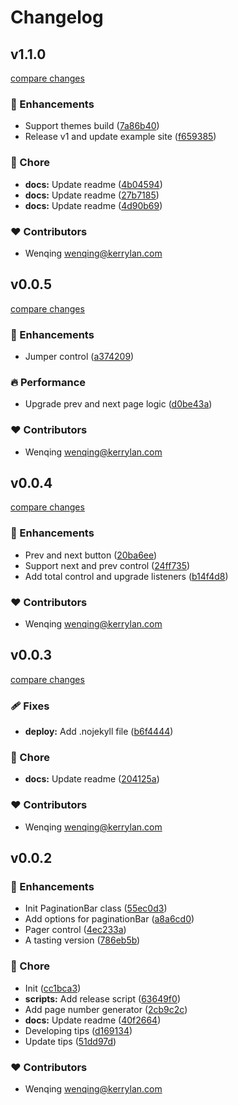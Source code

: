 # Changelog


## v1.1.0

[compare changes](https://github.com/paginationbar/paginationbar/compare/v0.0.5...v1.1.0)

### 🚀 Enhancements

- Support themes build ([7a86b40](https://github.com/paginationbar/paginationbar/commit/7a86b40))
- Release v1 and update example site ([f659385](https://github.com/paginationbar/paginationbar/commit/f659385))

### 🏡 Chore

- **docs:** Update readme ([4b04594](https://github.com/paginationbar/paginationbar/commit/4b04594))
- **docs:** Update readme ([27b7185](https://github.com/paginationbar/paginationbar/commit/27b7185))
- **docs:** Update readme ([4d90b69](https://github.com/paginationbar/paginationbar/commit/4d90b69))

### ❤️  Contributors

- Wenqing <wenqing@kerrylan.com>

## v0.0.5

[compare changes](https://github.com/paginationbar/paginationbar/compare/v0.0.4...v0.0.5)

### 🚀 Enhancements

- Jumper control ([a374209](https://github.com/paginationbar/paginationbar/commit/a374209))

### 🔥 Performance

- Upgrade prev and next page logic ([d0be43a](https://github.com/paginationbar/paginationbar/commit/d0be43a))

### ❤️  Contributors

- Wenqing <wenqing@kerrylan.com>

## v0.0.4

[compare changes](https://github.com/paginationbar/paginationbar/compare/v0.0.3...v0.0.4)

### 🚀 Enhancements

- Prev and next button ([20ba6ee](https://github.com/paginationbar/paginationbar/commit/20ba6ee))
- Support next and prev control ([24ff735](https://github.com/paginationbar/paginationbar/commit/24ff735))
- Add total control and upgrade listeners ([b14f4d8](https://github.com/paginationbar/paginationbar/commit/b14f4d8))

### ❤️  Contributors

- Wenqing <wenqing@kerrylan.com>

## v0.0.3

[compare changes](https://github.com/paginationbar/paginationbar/compare/v0.0.2...v0.0.3)

### 🩹 Fixes

- **deploy:** Add .nojekyll file ([b6f4444](https://github.com/paginationbar/paginationbar/commit/b6f4444))

### 🏡 Chore

- **docs:** Update readme ([204125a](https://github.com/paginationbar/paginationbar/commit/204125a))

### ❤️  Contributors

- Wenqing <wenqing@kerrylan.com>

## v0.0.2


### 🚀 Enhancements

- Init PaginationBar class ([55ec0d3](https://github.com/paginationbar/paginationbar/commit/55ec0d3))
- Add options for paginationBar ([a8a6cd0](https://github.com/paginationbar/paginationbar/commit/a8a6cd0))
- Pager control ([4ec233a](https://github.com/paginationbar/paginationbar/commit/4ec233a))
- A tasting version ([786eb5b](https://github.com/paginationbar/paginationbar/commit/786eb5b))

### 🏡 Chore

- Init ([cc1bca3](https://github.com/paginationbar/paginationbar/commit/cc1bca3))
- **scripts:** Add release script ([63649f0](https://github.com/paginationbar/paginationbar/commit/63649f0))
- Add page number generator ([2cb9c2c](https://github.com/paginationbar/paginationbar/commit/2cb9c2c))
- **docs:** Update readme ([40f2664](https://github.com/paginationbar/paginationbar/commit/40f2664))
- Developing tips ([d169134](https://github.com/paginationbar/paginationbar/commit/d169134))
- Update tips ([51dd97d](https://github.com/paginationbar/paginationbar/commit/51dd97d))

### ❤️  Contributors

- Wenqing <wenqing@kerrylan.com>

